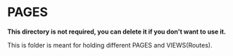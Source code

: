 # PAGES

**This directory is not required, you can delete it if you don't want to use it.**

This is folder is meant for holding different PAGES and VIEWS(Routes). 
